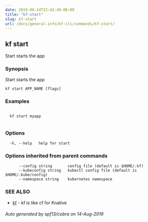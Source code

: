 ```yaml
---
date: 2019-08-14T22:42:48-06:00
title: "kf-start"
slug: kf-start
url: /docs/general-info/kf-cli/commands/kf-start/
---
```

## kf start

Start starts the app

### Synopsis

Start starts the app

```
kf start APP_NAME [flags]
```

### Examples

```

  kf start myapp
  
```

### Options

```
  -h, --help   help for start
```

### Options inherited from parent commands

```
      --config string       config file (default is $HOME/.kf)
      --kubeconfig string   kubectl config file (default is $HOME/.kube/config)
      --namespace string    kubernetes namespace
```

### SEE ALSO

* [kf](/docs/general-info/kf-cli/commands/kf/)	 - kf is like cf for Knative

###### Auto generated by spf13/cobra on 14-Aug-2019

